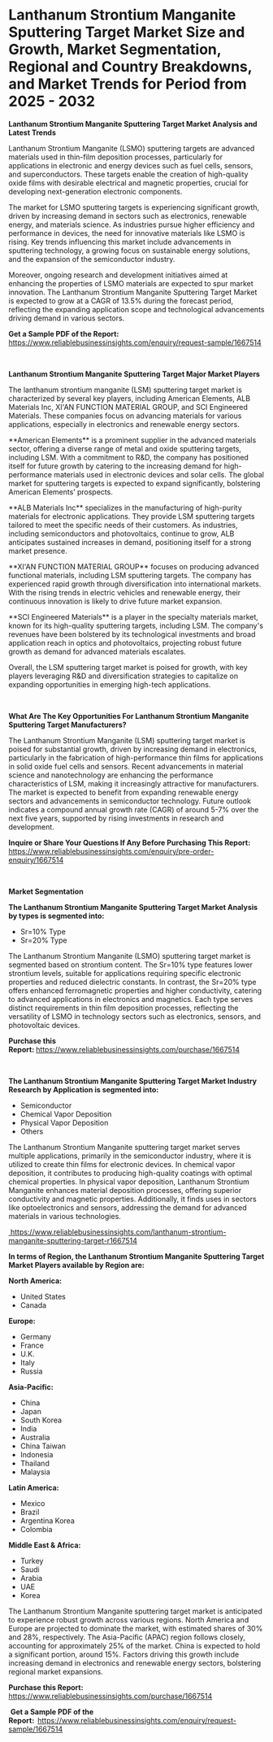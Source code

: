 <p><h1>Lanthanum Strontium Manganite Sputtering Target Market Size and Growth, Market Segmentation, Regional and Country Breakdowns, and Market Trends for Period from 2025 -  2032</h1></p><p><strong>Lanthanum Strontium Manganite Sputtering Target Market Analysis and Latest Trends</strong></p>
<p><p>Lanthanum Strontium Manganite (LSMO) sputtering targets are advanced materials used in thin-film deposition processes, particularly for applications in electronic and energy devices such as fuel cells, sensors, and superconductors. These targets enable the creation of high-quality oxide films with desirable electrical and magnetic properties, crucial for developing next-generation electronic components.</p><p>The market for LSMO sputtering targets is experiencing significant growth, driven by increasing demand in sectors such as electronics, renewable energy, and materials science. As industries pursue higher efficiency and performance in devices, the need for innovative materials like LSMO is rising. Key trends influencing this market include advancements in sputtering technology, a growing focus on sustainable energy solutions, and the expansion of the semiconductor industry.</p><p>Moreover, ongoing research and development initiatives aimed at enhancing the properties of LSMO materials are expected to spur market innovation. The Lanthanum Strontium Manganite Sputtering Target Market is expected to grow at a CAGR of 13.5% during the forecast period, reflecting the expanding application scope and technological advancements driving demand in various sectors.</p></p>
<p><strong>Get a Sample PDF of the Report:&nbsp;</strong> <a href="https://www.reliablebusinessinsights.com/enquiry/request-sample/1667514?utm_campaign=3220&utm_medium=2&utm_source=Github&utm_content=ia&utm_term=18042025&utm_id=lanthanum-strontium-manganite-sputtering-target">https://www.reliablebusinessinsights.com/enquiry/request-sample/1667514</a></p>
<p>&nbsp;</p>
<p><strong>Lanthanum Strontium Manganite Sputtering Target Major Market Players</strong></p>
<p><p>The lanthanum strontium manganite (LSM) sputtering target market is characterized by several key players, including American Elements, ALB Materials Inc, XI'AN FUNCTION MATERIAL GROUP, and SCI Engineered Materials. These companies focus on advancing materials for various applications, especially in electronics and renewable energy sectors.</p><p>**American Elements** is a prominent supplier in the advanced materials sector, offering a diverse range of metal and oxide sputtering targets, including LSM. With a commitment to R&D, the company has positioned itself for future growth by catering to the increasing demand for high-performance materials used in electronic devices and solar cells. The global market for sputtering targets is expected to expand significantly, bolstering American Elements’ prospects.</p><p>**ALB Materials Inc** specializes in the manufacturing of high-purity materials for electronic applications. They provide LSM sputtering targets tailored to meet the specific needs of their customers. As industries, including semiconductors and photovoltaics, continue to grow, ALB anticipates sustained increases in demand, positioning itself for a strong market presence.</p><p>**XI'AN FUNCTION MATERIAL GROUP** focuses on producing advanced functional materials, including LSM sputtering targets. The company has experienced rapid growth through diversification into international markets. With the rising trends in electric vehicles and renewable energy, their continuous innovation is likely to drive future market expansion.</p><p>**SCI Engineered Materials** is a player in the specialty materials market, known for its high-quality sputtering targets, including LSM. The company's revenues have been bolstered by its technological investments and broad application reach in optics and photovoltaics, projecting robust future growth as demand for advanced materials escalates.</p><p>Overall, the LSM sputtering target market is poised for growth, with key players leveraging R&D and diversification strategies to capitalize on expanding opportunities in emerging high-tech applications.</p></p>
<p>&nbsp;</p>
<p><strong>What Are The Key Opportunities For Lanthanum Strontium Manganite Sputtering Target Manufacturers?</strong></p>
<p><p>The Lanthanum Strontium Manganite (LSM) sputtering target market is poised for substantial growth, driven by increasing demand in electronics, particularly in the fabrication of high-performance thin films for applications in solid oxide fuel cells and sensors. Recent advancements in material science and nanotechnology are enhancing the performance characteristics of LSM, making it increasingly attractive for manufacturers. The market is expected to benefit from expanding renewable energy sectors and advancements in semiconductor technology. Future outlook indicates a compound annual growth rate (CAGR) of around 5-7% over the next five years, supported by rising investments in research and development.</p></p>
<p><strong>Inquire or Share Your Questions If Any Before Purchasing This Report:</strong> <a href="https://www.reliablebusinessinsights.com/enquiry/pre-order-enquiry/1667514?utm_campaign=3220&utm_medium=2&utm_source=Github&utm_content=ia&utm_term=18042025&utm_id=lanthanum-strontium-manganite-sputtering-target">https://www.reliablebusinessinsights.com/enquiry/pre-order-enquiry/1667514</a></p>
<p>&nbsp;</p>
<p><strong>Market Segmentation</strong></p>
<p><strong>The Lanthanum Strontium Manganite Sputtering Target Market Analysis by types is segmented into:</strong></p>
<p><ul><li>Sr=10% Type</li><li>Sr=20% Type</li></ul></p>
<p><p>The Lanthanum Strontium Manganite (LSMO) sputtering target market is segmented based on strontium content. The Sr=10% type features lower strontium levels, suitable for applications requiring specific electronic properties and reduced dielectric constants. In contrast, the Sr=20% type offers enhanced ferromagnetic properties and higher conductivity, catering to advanced applications in electronics and magnetics. Each type serves distinct requirements in thin film deposition processes, reflecting the versatility of LSMO in technology sectors such as electronics, sensors, and photovoltaic devices.</p></p>
<p><strong>Purchase this Report:&nbsp;</strong><a href="https://www.reliablebusinessinsights.com/purchase/1667514?utm_campaign=3220&utm_medium=2&utm_source=Github&utm_content=ia&utm_term=18042025&utm_id=lanthanum-strontium-manganite-sputtering-target">https://www.reliablebusinessinsights.com/purchase/1667514</a></p>
<p>&nbsp;</p>
<p><strong>The Lanthanum Strontium Manganite Sputtering Target Market Industry Research by Application is segmented into:</strong></p>
<p><ul><li>Semiconductor</li><li>Chemical Vapor Deposition</li><li>Physical Vapor Deposition</li><li>Others</li></ul></p>
<p><p>The Lanthanum Strontium Manganite sputtering target market serves multiple applications, primarily in the semiconductor industry, where it is utilized to create thin films for electronic devices. In chemical vapor deposition, it contributes to producing high-quality coatings with optimal chemical properties. In physical vapor deposition, Lanthanum Strontium Manganite enhances material deposition processes, offering superior conductivity and magnetic properties. Additionally, it finds uses in sectors like optoelectronics and sensors, addressing the demand for advanced materials in various technologies.</p></p>
<p><a href="https://www.reliablebusinessinsights.com/lanthanum-strontium-manganite-sputtering-target-r1667514?utm_campaign=3220&utm_medium=2&utm_source=Github&utm_content=ia&utm_term=18042025&utm_id=lanthanum-strontium-manganite-sputtering-target">&nbsp;https://www.reliablebusinessinsights.com/lanthanum-strontium-manganite-sputtering-target-r1667514</a></p>
<p><strong>In terms of Region, the Lanthanum Strontium Manganite Sputtering Target Market Players available by Region are:</strong></p>
<p>
    <p> <strong> North America: </strong>
        <ul>
            <li>United States</li>
            <li>Canada</li>
        </ul>
        </p> 
    <p> <strong> Europe: </strong>
        <ul>
            <li>Germany</li>
            <li>France</li>
            <li>U.K.</li>
            <li>Italy</li>
            <li>Russia</li>
        </ul>
        </p> 
    <p> <strong> Asia-Pacific: </strong>
        <ul>
            <li>China</li>
            <li>Japan</li>
            <li>South Korea</li>
            <li>India</li>
            <li>Australia</li>
            <li>China Taiwan</li>
            <li>Indonesia</li>
            <li>Thailand</li>
            <li>Malaysia</li>
        </ul>
        </p> 
    <p> <strong> Latin America: </strong>
        <ul>
            <li>Mexico</li>
            <li>Brazil</li>
            <li>Argentina Korea</li>
            <li>Colombia</li>
        </ul>
        </p> 
    <p> <strong> Middle East & Africa: </strong>
        <ul>
            <li>Turkey</li>
            <li>Saudi</li>
            <li>Arabia</li>
            <li>UAE</li>
            <li>Korea</li>
        </ul>
    </p>
    </p>
<p><p>The Lanthanum Strontium Manganite sputtering target market is anticipated to experience robust growth across various regions. North America and Europe are projected to dominate the market, with estimated shares of 30% and 28%, respectively. The Asia-Pacific (APAC) region follows closely, accounting for approximately 25% of the market. China is expected to hold a significant portion, around 15%. Factors driving this growth include increasing demand in electronics and renewable energy sectors, bolstering regional market expansions.</p></p>
<p><strong>Purchase this Report: </strong><a href="https://www.reliablebusinessinsights.com/purchase/1667514?utm_campaign=3220&utm_medium=2&utm_source=Github&utm_content=ia&utm_term=18042025&utm_id=lanthanum-strontium-manganite-sputtering-target">https://www.reliablebusinessinsights.com/purchase/1667514</a></p>
<p>&nbsp;<strong>Get a Sample PDF of the Report:&nbsp;&nbsp;</strong><a href="https://www.reliablebusinessinsights.com/enquiry/request-sample/1667514?utm_campaign=3220&utm_medium=2&utm_source=Github&utm_content=ia&utm_term=18042025&utm_id=lanthanum-strontium-manganite-sputtering-target">https://www.reliablebusinessinsights.com/enquiry/request-sample/1667514</a></p>
<p><strong></strong></p>
<p><p></p><p></p><p></p></p>